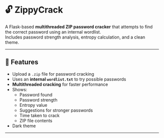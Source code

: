 # 🔓 ZippyCrack
A Flask-based **multithreaded ZIP password cracker** that attempts to find the correct password using an internal wordlist.  
Includes password strength analysis, entropy calculation, and a clean theme.

---

## 📌 Features
- Upload a `.zip` file for password cracking
- Uses an **internal `wordlist.txt`** to try possible passwords
- **Multithreaded cracking** for faster performance
- Shows:
  - Password found
  - Password strength
  - Entropy value
  - Suggestions for stronger passwords
  - Time taken to crack
  - ZIP file contents
- Dark theme 

---